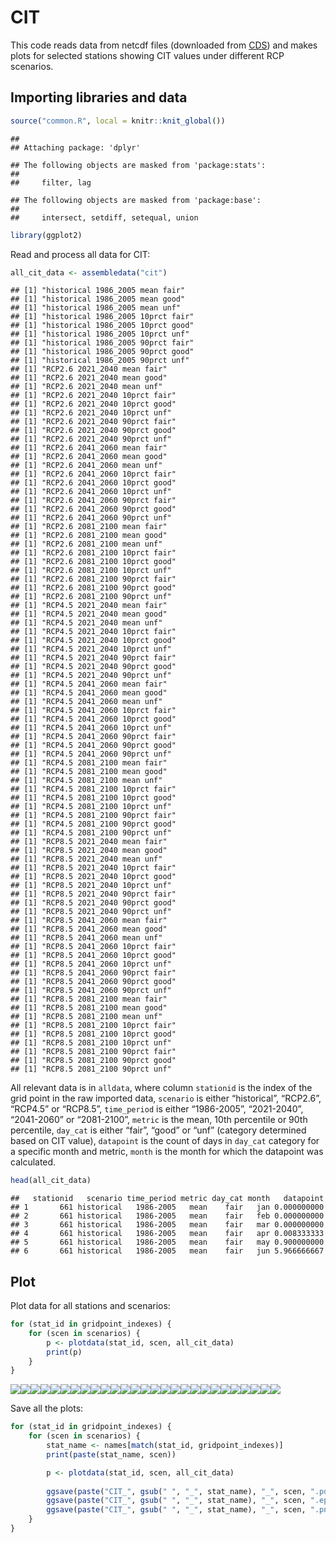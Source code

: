 CIT
================

This code reads data from netcdf files (downloaded from
[CDS](https://cds.climate.copernicus.eu/cdsapp#!/dataset/sis-tourism-climate-suitability-indicators?tab=overview))
and makes plots for selected stations showing CIT values under different
RCP scenarios.

## Importing libraries and data

``` r
source("common.R", local = knitr::knit_global())
```

    ## 
    ## Attaching package: 'dplyr'

    ## The following objects are masked from 'package:stats':
    ## 
    ##     filter, lag

    ## The following objects are masked from 'package:base':
    ## 
    ##     intersect, setdiff, setequal, union

``` r
library(ggplot2)
```

Read and process all data for CIT:

``` r
all_cit_data <- assembledata("cit")
```

    ## [1] "historical 1986_2005 mean fair"
    ## [1] "historical 1986_2005 mean good"
    ## [1] "historical 1986_2005 mean unf"
    ## [1] "historical 1986_2005 10prct fair"
    ## [1] "historical 1986_2005 10prct good"
    ## [1] "historical 1986_2005 10prct unf"
    ## [1] "historical 1986_2005 90prct fair"
    ## [1] "historical 1986_2005 90prct good"
    ## [1] "historical 1986_2005 90prct unf"
    ## [1] "RCP2.6 2021_2040 mean fair"
    ## [1] "RCP2.6 2021_2040 mean good"
    ## [1] "RCP2.6 2021_2040 mean unf"
    ## [1] "RCP2.6 2021_2040 10prct fair"
    ## [1] "RCP2.6 2021_2040 10prct good"
    ## [1] "RCP2.6 2021_2040 10prct unf"
    ## [1] "RCP2.6 2021_2040 90prct fair"
    ## [1] "RCP2.6 2021_2040 90prct good"
    ## [1] "RCP2.6 2021_2040 90prct unf"
    ## [1] "RCP2.6 2041_2060 mean fair"
    ## [1] "RCP2.6 2041_2060 mean good"
    ## [1] "RCP2.6 2041_2060 mean unf"
    ## [1] "RCP2.6 2041_2060 10prct fair"
    ## [1] "RCP2.6 2041_2060 10prct good"
    ## [1] "RCP2.6 2041_2060 10prct unf"
    ## [1] "RCP2.6 2041_2060 90prct fair"
    ## [1] "RCP2.6 2041_2060 90prct good"
    ## [1] "RCP2.6 2041_2060 90prct unf"
    ## [1] "RCP2.6 2081_2100 mean fair"
    ## [1] "RCP2.6 2081_2100 mean good"
    ## [1] "RCP2.6 2081_2100 mean unf"
    ## [1] "RCP2.6 2081_2100 10prct fair"
    ## [1] "RCP2.6 2081_2100 10prct good"
    ## [1] "RCP2.6 2081_2100 10prct unf"
    ## [1] "RCP2.6 2081_2100 90prct fair"
    ## [1] "RCP2.6 2081_2100 90prct good"
    ## [1] "RCP2.6 2081_2100 90prct unf"
    ## [1] "RCP4.5 2021_2040 mean fair"
    ## [1] "RCP4.5 2021_2040 mean good"
    ## [1] "RCP4.5 2021_2040 mean unf"
    ## [1] "RCP4.5 2021_2040 10prct fair"
    ## [1] "RCP4.5 2021_2040 10prct good"
    ## [1] "RCP4.5 2021_2040 10prct unf"
    ## [1] "RCP4.5 2021_2040 90prct fair"
    ## [1] "RCP4.5 2021_2040 90prct good"
    ## [1] "RCP4.5 2021_2040 90prct unf"
    ## [1] "RCP4.5 2041_2060 mean fair"
    ## [1] "RCP4.5 2041_2060 mean good"
    ## [1] "RCP4.5 2041_2060 mean unf"
    ## [1] "RCP4.5 2041_2060 10prct fair"
    ## [1] "RCP4.5 2041_2060 10prct good"
    ## [1] "RCP4.5 2041_2060 10prct unf"
    ## [1] "RCP4.5 2041_2060 90prct fair"
    ## [1] "RCP4.5 2041_2060 90prct good"
    ## [1] "RCP4.5 2041_2060 90prct unf"
    ## [1] "RCP4.5 2081_2100 mean fair"
    ## [1] "RCP4.5 2081_2100 mean good"
    ## [1] "RCP4.5 2081_2100 mean unf"
    ## [1] "RCP4.5 2081_2100 10prct fair"
    ## [1] "RCP4.5 2081_2100 10prct good"
    ## [1] "RCP4.5 2081_2100 10prct unf"
    ## [1] "RCP4.5 2081_2100 90prct fair"
    ## [1] "RCP4.5 2081_2100 90prct good"
    ## [1] "RCP4.5 2081_2100 90prct unf"
    ## [1] "RCP8.5 2021_2040 mean fair"
    ## [1] "RCP8.5 2021_2040 mean good"
    ## [1] "RCP8.5 2021_2040 mean unf"
    ## [1] "RCP8.5 2021_2040 10prct fair"
    ## [1] "RCP8.5 2021_2040 10prct good"
    ## [1] "RCP8.5 2021_2040 10prct unf"
    ## [1] "RCP8.5 2021_2040 90prct fair"
    ## [1] "RCP8.5 2021_2040 90prct good"
    ## [1] "RCP8.5 2021_2040 90prct unf"
    ## [1] "RCP8.5 2041_2060 mean fair"
    ## [1] "RCP8.5 2041_2060 mean good"
    ## [1] "RCP8.5 2041_2060 mean unf"
    ## [1] "RCP8.5 2041_2060 10prct fair"
    ## [1] "RCP8.5 2041_2060 10prct good"
    ## [1] "RCP8.5 2041_2060 10prct unf"
    ## [1] "RCP8.5 2041_2060 90prct fair"
    ## [1] "RCP8.5 2041_2060 90prct good"
    ## [1] "RCP8.5 2041_2060 90prct unf"
    ## [1] "RCP8.5 2081_2100 mean fair"
    ## [1] "RCP8.5 2081_2100 mean good"
    ## [1] "RCP8.5 2081_2100 mean unf"
    ## [1] "RCP8.5 2081_2100 10prct fair"
    ## [1] "RCP8.5 2081_2100 10prct good"
    ## [1] "RCP8.5 2081_2100 10prct unf"
    ## [1] "RCP8.5 2081_2100 90prct fair"
    ## [1] "RCP8.5 2081_2100 90prct good"
    ## [1] "RCP8.5 2081_2100 90prct unf"

All relevant data is in `alldata`, where column `stationid` is the index
of the grid point in the raw imported data, `scenario` is either
“historical”, “RCP2.6”, “RCP4.5” or “RCP8.5”, `time_period` is either
“1986-2005”, “2021-2040”, “2041-2060” or “2081-2100”, `metric` is the
mean, 10th percentile or 90th percentile, `day_cat` is either “fair”,
“good” or “unf” (category determined based on CIT value), `datapoint` is
the count of days in `day_cat` category for a specific month and metric,
`month` is the month for which the datapoint was calculated.

``` r
head(all_cit_data)
```

    ##   stationid   scenario time_period metric day_cat month   datapoint
    ## 1       661 historical   1986-2005   mean    fair   jan 0.000000000
    ## 2       661 historical   1986-2005   mean    fair   feb 0.000000000
    ## 3       661 historical   1986-2005   mean    fair   mar 0.000000000
    ## 4       661 historical   1986-2005   mean    fair   apr 0.008333333
    ## 5       661 historical   1986-2005   mean    fair   may 0.900000000
    ## 6       661 historical   1986-2005   mean    fair   jun 5.966666667

## Plot

Plot data for all stations and scenarios:

``` r
for (stat_id in gridpoint_indexes) {
    for (scen in scenarios) {
        p <- plotdata(stat_id, scen, all_cit_data)
        print(p)
    }
}
```

![](CIT_files/figure-gfm/unnamed-chunk-4-1.png)<!-- -->![](CIT_files/figure-gfm/unnamed-chunk-4-2.png)<!-- -->![](CIT_files/figure-gfm/unnamed-chunk-4-3.png)<!-- -->![](CIT_files/figure-gfm/unnamed-chunk-4-4.png)<!-- -->![](CIT_files/figure-gfm/unnamed-chunk-4-5.png)<!-- -->![](CIT_files/figure-gfm/unnamed-chunk-4-6.png)<!-- -->![](CIT_files/figure-gfm/unnamed-chunk-4-7.png)<!-- -->![](CIT_files/figure-gfm/unnamed-chunk-4-8.png)<!-- -->![](CIT_files/figure-gfm/unnamed-chunk-4-9.png)<!-- -->![](CIT_files/figure-gfm/unnamed-chunk-4-10.png)<!-- -->![](CIT_files/figure-gfm/unnamed-chunk-4-11.png)<!-- -->![](CIT_files/figure-gfm/unnamed-chunk-4-12.png)<!-- -->![](CIT_files/figure-gfm/unnamed-chunk-4-13.png)<!-- -->![](CIT_files/figure-gfm/unnamed-chunk-4-14.png)<!-- -->![](CIT_files/figure-gfm/unnamed-chunk-4-15.png)<!-- -->![](CIT_files/figure-gfm/unnamed-chunk-4-16.png)<!-- -->![](CIT_files/figure-gfm/unnamed-chunk-4-17.png)<!-- -->![](CIT_files/figure-gfm/unnamed-chunk-4-18.png)<!-- -->![](CIT_files/figure-gfm/unnamed-chunk-4-19.png)<!-- -->![](CIT_files/figure-gfm/unnamed-chunk-4-20.png)<!-- -->![](CIT_files/figure-gfm/unnamed-chunk-4-21.png)<!-- -->![](CIT_files/figure-gfm/unnamed-chunk-4-22.png)<!-- -->![](CIT_files/figure-gfm/unnamed-chunk-4-23.png)<!-- -->![](CIT_files/figure-gfm/unnamed-chunk-4-24.png)<!-- -->![](CIT_files/figure-gfm/unnamed-chunk-4-25.png)<!-- -->![](CIT_files/figure-gfm/unnamed-chunk-4-26.png)<!-- -->![](CIT_files/figure-gfm/unnamed-chunk-4-27.png)<!-- -->

Save all the plots:

``` r
for (stat_id in gridpoint_indexes) {
    for (scen in scenarios) {
        stat_name <- names[match(stat_id, gridpoint_indexes)]
        print(paste(stat_name, scen))

        p <- plotdata(stat_id, scen, all_cit_data)
        
        ggsave(paste("CIT_", gsub(" ", "_", stat_name), "_", scen, ".pdf", sep=""), p, width=8, height=4, units="in", path="../output", device=cairo_pdf)
        ggsave(paste("CIT_", gsub(" ", "_", stat_name), "_", scen, ".eps", sep=""), p, width=8, height=4, units="in", path="../output", device=cairo_ps)
        ggsave(paste("CIT_", gsub(" ", "_", stat_name), "_", scen, ".png", sep=""), p, width=8, height=4, units="in", path="../output", dpi=500)
    }
}
```
